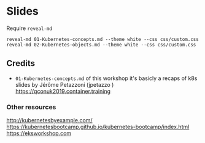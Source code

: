 # Slides

Require `reveal-md`

```
reveal-md 01-Kubernetes-concepts.md --theme white --css css/custom.css
reveal-md 02-Kubernetes-objects.md --theme white --css css/custom.css
```


## Credits

- `01-Kubernetes-concepts.md` of this workshop it's basicly a recaps of k8s slides by Jérôme Petazzoni (jpetazzo )
https://qconuk2019.container.training


### Other resources


http://kubernetesbyexample.com/
https://kubernetesbootcamp.github.io/kubernetes-bootcamp/index.html
https://eksworkshop.com
